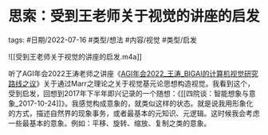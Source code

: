 # 思索：受到王老师关于视觉的讲座的启发


tags: #日期/2022-07-16 #类型/想法 #内容/视觉 #类型/启发 


![[受到王老师关于视觉的讲座的启发.m4a]]

听了AGI年会2022王涛老师之讲座《[AGI年会2022_王涛_BIGAI的计算机视觉研究路线之议](file:///Users/ethan/Documents/CoreFiles/ReadingsFile/人工智能/通用人工智能/AGI直播讲座/AGI年会2022/AGI年会2022_王涛_BIGAI的计算机视觉研究路线之议.pdf)》关于通过Marr之理论之关于视觉基元论思想构造视觉。我看到这个，受到启发，回想到2017年下半年即兴记录的一个随想：《[[四院谈：智能想象与意象_2017-10-24]]》。我感觉构成意象的，就类似这样的状态。就是说我用形象化的方式，描述自然界的现象事务，或者最基本的元知识、元逻辑。这时候我会考虑一些最基本的意象。例如：平移、旋转、缩放、复制之类的意象。




